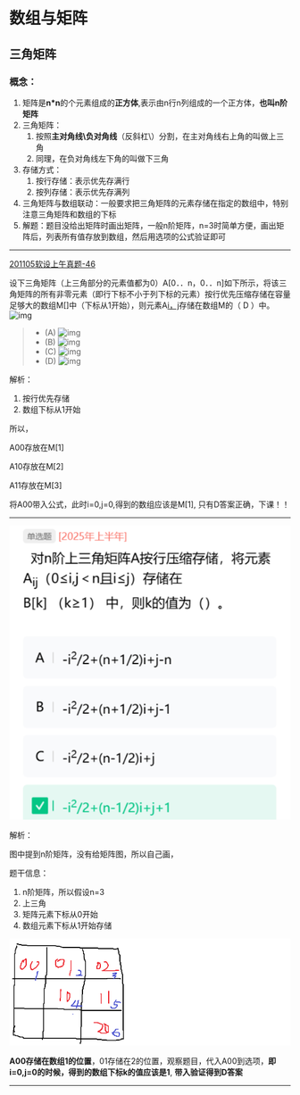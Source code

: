 # 数组与矩阵
## 三角矩阵

### 概念：

1. 矩阵是**n*n**的个元素组成的**正方体**,表示由n行n列组成的一个正方体，**也叫n阶矩阵**
2. 三角矩阵：
   1. 按照**主对角线\负对角线**（反斜杠\）分割，在主对角线右上角的叫做上三角
   2. 同理，在负对角线左下角的叫做下三角
3. 存储方式：
   1. 按行存储：表示优先存满行
   2. 按列存储：表示优先存满列
4. 三角矩阵与数组联动：一般要求把三角矩阵的元素存储在指定的数组中，特别注意三角矩阵和数组的下标
5. 解题：题目没给出矩阵时画出矩阵，一般n阶矩阵，n=3时简单方便，画出矩阵后，列表所有值存放到数组，然后用选项的公式验证即可

---

[201105软设上午真题-46](https://ebook.qicoder.com/%E8%BD%AF%E4%BB%B6%E8%AE%BE%E8%AE%A1%E5%B8%88/notes/201105%E8%BD%AF%E8%AE%BE%E4%B8%8A%E5%8D%88%E7%9C%9F%E9%A2%98.html?q=#%E7%AC%AC-46-%E9%A2%98)

设下三角矩阵（上三角部分的元素值都为0）A[0．．n，0．．n]如下所示，将该三角矩阵的所有非零元素（即行下标不小于列下标的元素）按行优先压缩存储在容量足够大的数组M[]中（下标从1开始），则元素A[i，j](O≤i≤n，j≤i)存储在数组M的（ D ）中。
    ![img](https://ebook.qicoder.com/%E8%BD%AF%E4%BB%B6%E8%AE%BE%E8%AE%A1%E5%B8%88/tiku/uploadfiles/2011-7/727_892783.png)      

> - (A) ![img](https://ebook.qicoder.com/%E8%BD%AF%E4%BB%B6%E8%AE%BE%E8%AE%A1%E5%B8%88/tiku/uploadfiles/2016-04/a55edb0a36dc483495288cb6a43ea673_.png)
> - (B) ![img](https://ebook.qicoder.com/%E8%BD%AF%E4%BB%B6%E8%AE%BE%E8%AE%A1%E5%B8%88/tiku/uploadfiles/2016-04/83586898228846568825e11590eade99_.png)
> - (C) ![img](https://ebook.qicoder.com/%E8%BD%AF%E4%BB%B6%E8%AE%BE%E8%AE%A1%E5%B8%88/tiku/uploadfiles/2016-04/7829928c0f234b95b43fa0cec0720455_.png)
> - (D) ![img](https://ebook.qicoder.com/%E8%BD%AF%E4%BB%B6%E8%AE%BE%E8%AE%A1%E5%B8%88/tiku/uploadfiles/2016-04/461b3ad39de44c7898f968c8e59d87ac_.png)

解析：

1. 按行优先存储
2. 数组下标从1开始

所以，

A00存放在M[1]

A10存放在M[2]

A11存放在M[3]

将A00带入公式，此时i=0,j=0,得到的数组应该是M[1], 只有D答案正确，下课！！

---

![image-20250907093249248](../../img/image-20250907093249248.png)

解析：

图中提到n阶矩阵，没有给矩阵图，所以自己画，

题干信息：

1. n阶矩阵，所以假设n=3
2. 上三角
3. 矩阵元素下标从0开始
4. 数组元素下标从1开始存储

![image-20250907093755036](../../img/image-20250907093755036.png)

**A00存储在数组1的位置**，01存储在2的位置，观察题目，代入A00到选项，**即i=0,j=0的时候，得到的数组下标k的值应该是1**, **带入验证得到D答案**

---



